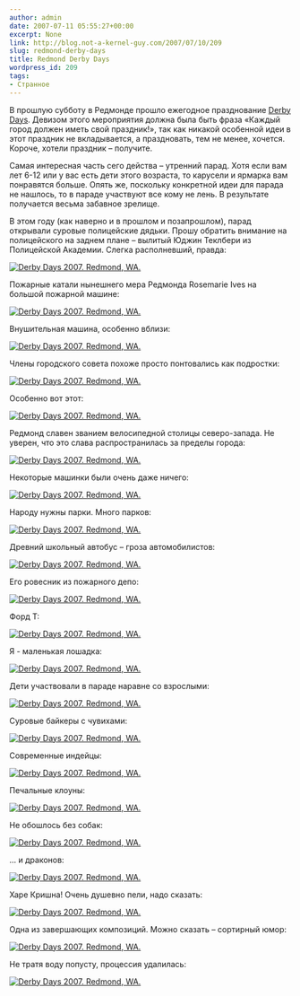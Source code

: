 ```yaml
---
author: admin
date: 2007-07-11 05:55:27+00:00
excerpt: None
link: http://blog.not-a-kernel-guy.com/2007/07/10/209
slug: redmond-derby-days
title: Redmond Derby Days
wordpress_id: 209
tags:
- Странное
---
```


В прошлую субботу в Редмонде прошло ежегодное празднование [Derby Days](http://www.redmond.gov/recreationarts/derbydays/). Девизом этого мероприятия должна была быть фраза «Каждый город должен иметь свой праздник!», так как никакой особенной идеи в этот праздник не вкладывается, а праздновать, тем не менее, хочется. Короче, хотели праздник – получите. 

Самая интересная часть сего действа – утренний парад. Хотя если вам лет 6-12 или у вас есть дети этого возраста, то карусели и ярмарка вам понравятся больше. Опять же, поскольку конкретной идеи для парада не нашлось, то в параде участвуют все кому не лень. В результате получается весьма забавное зрелище.

В этом году (как наверно и в прошлом и позапрошлом), парад открывали суровые полицейские дядьки. Прошу обратить внимание на полицейского на заднем плане – вылитый Юджин Теклбери из Полицейской Академии. Слегка располневший, правда:

[![Derby Days 2007. Redmond, WA.](/2007/07/derby_days_01.thumbnail.jpg)](/2007/07/derby_days_01.jpg)

Пожарные катали нынешнего мера Редмонда Rosemarie Ives на большой пожарной машине: 

[![Derby Days 2007. Redmond, WA.](/2007/07/derby_days_02.thumbnail.jpg)](/2007/07/derby_days_02.jpg)

Внушительная машина, особенно вблизи:

[![Derby Days 2007. Redmond, WA.](/2007/07/derby_days_03.thumbnail.jpg)](/2007/07/derby_days_03.jpg)

Члены городского совета похоже просто понтовались как подростки:

[![Derby Days 2007. Redmond, WA.](/2007/07/derby_days_04.thumbnail.jpg)](/2007/07/derby_days_04.jpg)

Особенно вот этот:

[![Derby Days 2007. Redmond, WA.](/2007/07/derby_days_05.thumbnail.jpg)](/2007/07/derby_days_05.jpg)

Редмонд славен званием велосипедной столицы северо-запада. Не уверен, что это слава распространилась за пределы города:

[![Derby Days 2007. Redmond, WA.](/2007/07/derby_days_06.thumbnail.jpg)](/2007/07/derby_days_06.jpg)

Некоторые машинки были очень даже ничего:

[![Derby Days 2007. Redmond, WA.](/2007/07/derby_days_07.thumbnail.jpg)](/2007/07/derby_days_07.jpg)

Народу нужны парки. Много парков:

[![Derby Days 2007. Redmond, WA.](/2007/07/derby_days_08.thumbnail.jpg)](/2007/07/derby_days_08.jpg)

Древний школьный автобус – гроза автомобилистов:

[![Derby Days 2007. Redmond, WA.](/2007/07/derby_days_09.thumbnail.jpg)](/2007/07/derby_days_09.jpg)

Его ровесник из пожарного депо:

[![Derby Days 2007. Redmond, WA.](/2007/07/derby_days_10.thumbnail.jpg)](/2007/07/derby_days_10.jpg)

Форд Т:

[![Derby Days 2007. Redmond, WA.](/2007/07/derby_days_18.thumbnail.jpg)](/2007/07/derby_days_18.jpg)

Я - маленькая лошадка:

[![Derby Days 2007. Redmond, WA.](/2007/07/derby_days_11.thumbnail.jpg)](/2007/07/derby_days_11.jpg)

Дети участвовали в параде наравне со взрослыми:

[![Derby Days 2007. Redmond, WA.](/2007/07/derby_days_12.thumbnail.jpg)](/2007/07/derby_days_12.jpg)

Суровые байкеры с чувихами:

[![Derby Days 2007. Redmond, WA.](/2007/07/derby_days_13.thumbnail.jpg)](/2007/07/derby_days_13.jpg)

Современные индейцы:

[![Derby Days 2007. Redmond, WA.](/2007/07/derby_days_14.thumbnail.jpg)](/2007/07/derby_days_14.jpg)

Печальные клоуны:

[![Derby Days 2007. Redmond, WA.](/2007/07/derby_days_15.thumbnail.jpg)](/2007/07/derby_days_15.jpg)

Не обошлось без собак:

[![Derby Days 2007. Redmond, WA.](/2007/07/derby_days_16.thumbnail.jpg)](/2007/07/derby_days_16.jpg)

... и драконов:

[![Derby Days 2007. Redmond, WA.](/2007/07/derby_days_17.thumbnail.jpg)](/2007/07/derby_days_17.jpg)

Харе Кришна! Очень душевно пели, надо сказать:

[![Derby Days 2007. Redmond, WA.](/2007/07/derby_days_19.thumbnail.jpg)](/2007/07/derby_days_19.jpg)

Одна из завершающих композиций. Можно сказать – сортирный юмор:

[![Derby Days 2007. Redmond, WA.](/2007/07/derby_days_20.thumbnail.jpg)](/2007/07/derby_days_20.jpg)

Не тратя воду попусту, процессия удалилась:

[![Derby Days 2007. Redmond, WA.](/2007/07/derby_days_21.thumbnail.jpg)](/2007/07/derby_days_21.jpg)
